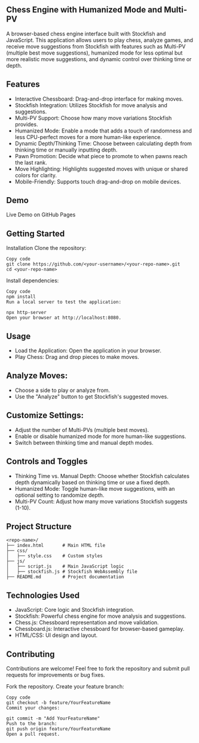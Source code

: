 ## Chess Engine with Humanized Mode and Multi-PV
A browser-based chess engine interface built with Stockfish and JavaScript. This application allows users to play chess, analyze games, and receive move suggestions from Stockfish with features such as Multi-PV (multiple best move suggestions), humanized mode for less optimal but more realistic move suggestions, and dynamic control over thinking time or depth.

## Features
- Interactive Chessboard: Drag-and-drop interface for making moves.
- Stockfish Integration: Utilizes Stockfish for move analysis and suggestions.
- Multi-PV Support: Choose how many move variations Stockfish provides.
- Humanized Mode: Enable a mode that adds a touch of randomness and less CPU-perfect moves for a more human-like experience.
- Dynamic Depth/Thinking Time: Choose between calculating depth from thinking time or manually inputting depth.
- Pawn Promotion: Decide what piece to promote to when pawns reach the last rank.
- Move Highlighting: Highlights suggested moves with unique or shared colors for clarity.
- Mobile-Friendly: Supports touch drag-and-drop on mobile devices.

## Demo
Live Demo on GitHub Pages

## Getting Started
Installation
Clone the repository:

```
Copy code
git clone https://github.com/<your-username>/<your-repo-name>.git
cd <your-repo-name>
```

Install dependencies:

```
Copy code
npm install
Run a local server to test the application:
```

```
npx http-server
Open your browser at http://localhost:8080.
```

## Usage
- Load the Application: Open the application in your browser.
- Play Chess: Drag and drop pieces to make moves.

## Analyze Moves:
- Choose a side to play or analyze from.
- Use the "Analyze" button to get Stockfish's suggested moves.

## Customize Settings:
- Adjust the number of Multi-PVs (multiple best moves).
- Enable or disable humanized mode for more human-like suggestions.
- Switch between thinking time and manual depth modes.

## Controls and Toggles
- Thinking Time vs. Manual Depth: Choose whether Stockfish calculates depth dynamically based on thinking time or use a fixed depth.
- Humanized Mode: Toggle human-like move suggestions, with an optional setting to randomize depth.
- Multi-PV Count: Adjust how many move variations Stockfish suggests (1-10).

## Project Structure
```
<repo-name>/
├── index.html       # Main HTML file
├── css/
│   ├── style.css    # Custom styles
├── js/
│   ├── script.js    # Main JavaScript logic
│   ├── stockfish.js # Stockfish WebAssembly file
├── README.md        # Project documentation
```
## Technologies Used
- JavaScript: Core logic and Stockfish integration.
- Stockfish: Powerful chess engine for move analysis and suggestions.
- Chess.js: Chessboard representation and move validation.
- Chessboard.js: Interactive chessboard for browser-based gameplay.
- HTML/CSS: UI design and layout.

## Contributing
Contributions are welcome! Feel free to fork the repository and submit pull requests for improvements or bug fixes.

Fork the repository.
Create your feature branch:
```
Copy code
git checkout -b feature/YourFeatureName
Commit your changes:

git commit -m "Add YourFeatureName"
Push to the branch:
git push origin feature/YourFeatureName
Open a pull request.
```
